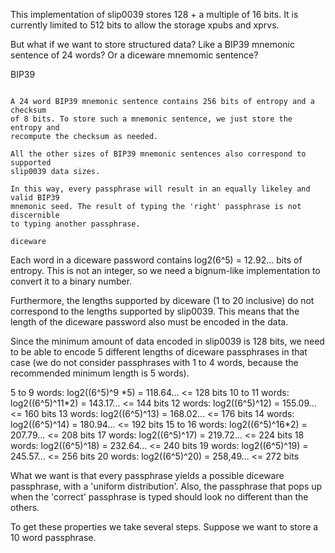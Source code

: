 This implementation of slip0039 stores 128 + a multiple of 16 bits. It is
currently limited to 512 bits to allow the storage xpubs and xprvs.

But what if we want to store structured data? Like a BIP39 mnemonic sentence of
24 words? Or a diceware mnemomic sentence?

BIP39
~~~~~

A 24 word BIP39 mnemonic sentence contains 256 bits of entropy and a checksum
of 8 bits. To store such a mnemonic sentence, we just store the entropy and
recompute the checksum as needed.

All the other sizes of BIP39 mnemonic sentences also correspond to supported
slip0039 data sizes.

In this way, every passphrase will result in an equally likeley and valid BIP39
mnemonic seed. The result of typing the 'right' passphrase is not discernible
to typing another passphrase.

diceware
~~~~~~~~

Each word in a diceware password contains log2(6^5) = 12.92... bits of entropy.
This is not an integer, so we need a bignum-like implementation to convert it
to a binary number.

Furthermore, the lengths supported by diceware (1 to 20 inclusive) do not
correspond to the lengths supported by slip0039. This means that the length of
the diceware password also must be encoded in the data.

Since the minimum amount of data encoded in slip0039 is 128 bits, we need to be
able to encode 5 different lengths of diceware passphrases in that case (we do
not consider passphrases with 1 to 4 words, because the recommended minimum
length is 5 words). 

 5 to  9 words: log2((6^5)^9 \*5) = 118.64... <= 128 bits
10 to 11 words: log2((6^5)^11\*2) = 143.17... <= 144 bits
12 words:       log2((6^5)^12)    = 155.09... <= 160 bits
13 words:       log2((6^5)^13)    = 168.02... <= 176 bits
14 words:       log2((6^5)^14)    = 180.94... <= 192 bits
15 to 16 words: log2((6^5)^16\*2) = 207.79... <= 208 bits
17 words:       log2((6^5)^17)    = 219.72... <= 224 bits
18 words:       log2((6^5)^18)    = 232.64... <= 240 bits
19 words:       log2((6^5)^19)    = 245.57... <= 256 bits
20 words:       log2((6^5)^20)    = 258,49... <= 272 bits

What we want is that every passphrase yields a possible diceware passphrase,
with a 'uniform distribution'. Also, the passphrase that pops up when the
'correct' passphrase is typed should look no different than the others.

To get these properties we take several steps. Suppose we want to store a 10 word passphrase.


